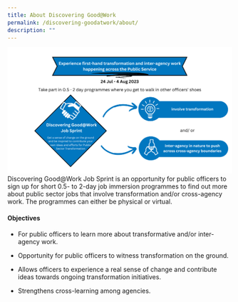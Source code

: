 ```yaml
---
title: About Discovering Good@Work
permalink: /discovering-goodatwork/about/
description: ""
---
```

![](/images/JS%20Gen/experience%20first-hand%20transformation%20and%20inter-agency%20work%20happening%20across%20the%20public%20service.png)Discovering Good@Work Job Sprint is an opportunity for public officers to sign up for short 0.5- to 2-day job immersion programmes to find out more about public sector jobs that involve transformation and/or cross-agency work. The programmes can either be physical or virtual.

#### Objectives
* For public officers to learn more about transformative and/or inter-agency work.

* Opportunity for public officers to witness transformation on the ground.
 
* Allows officers to experience a real sense of change and contribute ideas towards ongoing transformation initiatives.  

* Strengthens cross-learning among agencies.